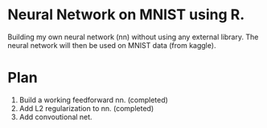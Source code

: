 # Neural Network on MNIST using R.
Building my own neural network (nn) without using any external library.
The neural network will then be used on MNIST data (from kaggle).

# Plan
1. Build a working feedforward nn. (completed)
2. Add L2 regularization to nn. (completed)
3. Add convoutional net.
